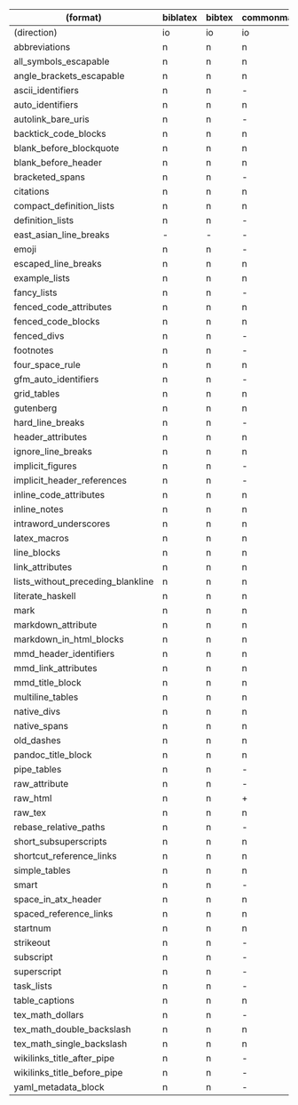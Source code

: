 | (format)                          | biblatex | bibtex | commonmark | commonmark_x | creole | csljson | csv | docbook | docx | dokuwiki | endnotexml | epub | fb2 | gfm | haddock | html | ipynb | jats | jira | json | latex | man | markdown | markdown_github | markdown_mmd | markdown_phpextra | markdown_strict | mediawiki | muse | native | odt | opml | org | ris | rst | rtf | t2t | textile | tikiwiki | tsv | twiki | typst | vimwiki |
|-----------------------------------|----------|--------|------------|--------------|--------|---------|-----|---------|------|----------|------------|------|-----|-----|---------|------|-------|------|------|------|-------|-----|----------|-----------------|--------------|-------------------|-----------------|-----------|------|--------|-----|------|-----|-----|-----|-----|-----|---------|----------|-----|-------|-------|---------|
| (direction)                       | io       | io     | io         | io           | i      | io      | i   | io      | io   | io       | i          | io   | io  | io  | io      | io   | io    | io   | io   | io   | io    | io  | io       | io              | io           | io                | io              | io        | io   | io     | io  | io   | io  | i   | io  | io  | i   | io      | i        | i   | i     | io    | i       |
| abbreviations                     | n        | n      | n          | n            | n      | n       | n   | n       | n    | n        | n          | n    | n   | n   | n       | n    | -     | n    | n    | n    | n     | n   | -        | -               | -            | +                 | -               | n         | n    | n      | n   | -    | n   | n   | n   | n   | n   | n       | n        | n   | n     | n     | n       |
| all_symbols_escapable             | n        | n      | n          | n            | n      | n       | n   | n       | n    | n        | n          | n    | n   | n   | n       | n    | +     | n    | n    | n    | n     | n   | +        | +               | +            | -                 | -               | n         | n    | n      | n   | +    | n   | n   | n   | n   | n   | n       | n        | n   | n     | n     | n       |
| angle_brackets_escapable          | n        | n      | n          | n            | n      | n       | n   | n       | n    | n        | n          | n    | n   | n   | n       | n    | -     | n    | n    | n    | n     | n   | -        | -               | -            | -                 | -               | n         | n    | n      | n   | -    | n   | n   | n   | n   | n   | n       | n        | n   | n     | n     | n       |
| ascii_identifiers                 | n        | n      | -          | -            | n      | n       | n   | n       | -    | -        | n          | -    | n   | -   | n       | -    | -     | n    | n    | n    | -     | n   | -        | -               | -            | -                 | -               | -         | -    | n      | -   | -    | -   | n   | -   | n   | n   | -       | -        | n   | -     | n     | -       |
| auto_identifiers                  | n        | n      | n          | n            | n      | n       | n   | n       | +    | +        | n          | -    | n   | n   | n       | +    | +     | +    | n    | n    | +     | n   | +        | +               | +            | -                 | -               | +         | +    | n      | +   | +    | +   | n   | +   | n   | n   | +       | +        | n   | +     | n     | +       |
| autolink_bare_uris                | n        | n      | -          | -            | n      | n       | n   | n       | n    | n        | n          | n    | n   | +   | n       | n    | +     | n    | n    | n    | n     | n   | -        | +               | -            | -                 | -               | n         | n    | n      | n   | -    | n   | n   | n   | n   | n   | n       | n        | n   | n     | n     | n       |
| backtick_code_blocks              | n        | n      | n          | n            | n      | n       | n   | n       | n    | n        | n          | n    | n   | n   | n       | n    | +     | n    | n    | n    | n     | n   | +        | +               | +            | -                 | -               | n         | n    | n      | n   | +    | n   | n   | n   | n   | n   | n       | n        | n   | n     | n     | n       |
| blank_before_blockquote           | n        | n      | n          | n            | n      | n       | n   | n       | n    | n        | n          | n    | n   | n   | n       | n    | -     | n    | n    | n    | n     | n   | +        | -               | -            | -                 | -               | n         | n    | n      | n   | +    | n   | n   | n   | n   | n   | n       | n        | n   | n     | n     | n       |
| blank_before_header               | n        | n      | n          | n            | n      | n       | n   | n       | n    | n        | n          | n    | n   | n   | n       | n    | -     | n    | n    | n    | n     | n   | +        | -               | -            | -                 | -               | n         | n    | n      | n   | +    | n   | n   | n   | n   | n   | n       | n        | n   | n     | n     | n       |
| bracketed_spans                   | n        | n      | -          | +            | n      | n       | n   | n       | n    | n        | n          | n    | n   | -   | n       | n    | -     | n    | n    | n    | n     | n   | +        | -               | -            | -                 | -               | n         | n    | n      | n   | +    | n   | n   | n   | n   | n   | n       | n        | n   | n     | n     | n       |
| citations                         | n        | n      | n          | n            | n      | n       | n   | n       | -    | n        | n          | n    | n   | n   | n       | n    | -     | n    | n    | n    | n     | n   | +        | -               | -            | -                 | -               | n         | n    | n      | n   | +    | +   | n   | n   | n   | n   | n       | n        | n   | n     | +     | n       |
| compact_definition_lists          | n        | n      | n          | n            | n      | n       | n   | n       | n    | n        | n          | n    | n   | n   | n       | n    | -     | n    | n    | n    | n     | n   | -        | -               | -            | -                 | -               | n         | n    | n      | n   | -    | n   | n   | n   | n   | n   | n       | n        | n   | n     | n     | n       |
| definition_lists                  | n        | n      | -          | +            | n      | n       | n   | n       | n    | n        | n          | n    | n   | -   | n       | n    | -     | n    | n    | n    | n     | n   | +        | -               | +            | +                 | -               | n         | n    | n      | n   | +    | n   | n   | n   | n   | n   | n       | n        | n   | n     | n     | n       |
| east_asian_line_breaks            | -        | -      | -          | -            | -      | -       | -   | -       | -    | -        | -          | -    | -   | -   | -       | -    | -     | -    | -    | -    | -     | -   | -        | -               | -            | -                 | -               | -         | -    | -      | -   | -    | -   | -   | -   | -   | -   | -       | -        | -   | -     | -     | -       |
| emoji                             | n        | n      | -          | +            | n      | n       | n   | n       | n    | n        | n          | n    | n   | +   | n       | n    | -     | n    | n    | n    | n     | n   | -        | +               | -            | -                 | -               | n         | n    | n      | n   | -    | n   | n   | n   | n   | n   | n       | n        | n   | n     | n     | n       |
| escaped_line_breaks               | n        | n      | n          | n            | n      | n       | n   | n       | n    | n        | n          | n    | n   | n   | n       | n    | -     | n    | n    | n    | n     | n   | +        | -               | -            | -                 | -               | n         | n    | n      | n   | +    | n   | n   | n   | n   | n   | n       | n        | n   | n     | n     | n       |
| example_lists                     | n        | n      | n          | n            | n      | n       | n   | n       | n    | n        | n          | n    | n   | n   | n       | n    | -     | n    | n    | n    | n     | n   | +        | -               | -            | -                 | -               | n         | n    | n      | n   | +    | n   | n   | n   | n   | n   | n       | n        | n   | n     | n     | n       |
| fancy_lists                       | n        | n      | -          | +            | n      | n       | n   | n       | n    | n        | n          | n    | n   | -   | n       | n    | -     | n    | n    | n    | n     | n   | +        | -               | -            | -                 | -               | n         | n    | n      | n   | +    | -   | n   | n   | n   | n   | n       | n        | n   | n     | n     | n       |
| fenced_code_attributes            | n        | n      | n          | n            | n      | n       | n   | n       | n    | n        | n          | n    | n   | n   | n       | n    | -     | n    | n    | n    | n     | n   | +        | -               | -            | -                 | -               | n         | n    | n      | n   | +    | n   | n   | n   | n   | n   | n       | n        | n   | n     | n     | n       |
| fenced_code_blocks                | n        | n      | n          | n            | n      | n       | n   | n       | n    | n        | n          | n    | n   | n   | n       | n    | +     | n    | n    | n    | n     | n   | +        | +               | -            | +                 | -               | n         | n    | n      | n   | +    | n   | n   | n   | n   | n   | n       | n        | n   | n     | n     | n       |
| fenced_divs                       | n        | n      | -          | +            | n      | n       | n   | n       | n    | n        | n          | n    | n   | -   | n       | n    | -     | n    | n    | n    | n     | n   | +        | -               | -            | -                 | -               | n         | n    | n      | n   | +    | n   | n   | n   | n   | n   | n       | n        | n   | n     | n     | n       |
| footnotes                         | n        | n      | -          | +            | n      | n       | n   | n       | n    | n        | n          | n    | n   | +   | n       | n    | -     | n    | n    | n    | n     | n   | +        | -               | +            | +                 | -               | n         | n    | n      | n   | +    | n   | n   | n   | n   | n   | n       | n        | n   | n     | n     | n       |
| four_space_rule                   | n        | n      | n          | n            | n      | n       | n   | n       | n    | n        | n          | n    | n   | n   | n       | n    | -     | n    | n    | n    | n     | n   | -        | -               | -            | -                 | -               | n         | n    | n      | n   | -    | n   | n   | n   | n   | n   | n       | n        | n   | n     | n     | n       |
| gfm_auto_identifiers              | n        | n      | -          | +            | n      | n       | n   | n       | -    | -        | n          | -    | n   | +   | n       | -    | +     | n    | n    | n    | -     | n   | -        | +               | -            | -                 | -               | -         | -    | n      | -   | -    | -   | n   | -   | n   | n   | -       | -        | n   | -     | n     | -       |
| grid_tables                       | n        | n      | n          | n            | n      | n       | n   | n       | n    | n        | n          | n    | n   | n   | n       | n    | -     | n    | n    | n    | n     | n   | +        | -               | -            | -                 | -               | n         | n    | n      | n   | +    | n   | n   | n   | n   | n   | n       | n        | n   | n     | n     | n       |
| gutenberg                         | n        | n      | n          | n            | n      | n       | n   | n       | n    | n        | n          | n    | n   | n   | n       | n    | -     | n    | n    | n    | n     | n   | -        | -               | -            | -                 | -               | n         | n    | n      | n   | -    | n   | n   | n   | n   | n   | n       | n        | n   | n     | n     | n       |
| hard_line_breaks                  | n        | n      | -          | -            | n      | n       | n   | n       | n    | n        | n          | n    | n   | -   | n       | n    | -     | n    | n    | n    | n     | n   | -        | -               | -            | -                 | -               | n         | n    | n      | n   | -    | n   | n   | n   | n   | n   | n       | n        | n   | n     | n     | n       |
| header_attributes                 | n        | n      | n          | n            | n      | n       | n   | n       | n    | n        | n          | n    | n   | n   | n       | n    | -     | n    | n    | n    | n     | n   | +        | -               | -            | +                 | -               | n         | n    | n      | n   | +    | n   | n   | n   | n   | n   | n       | n        | n   | n     | n     | n       |
| ignore_line_breaks                | n        | n      | n          | n            | n      | n       | n   | n       | n    | n        | n          | n    | n   | n   | n       | n    | -     | n    | n    | n    | n     | n   | -        | -               | -            | -                 | -               | n         | n    | n      | n   | -    | n   | n   | n   | n   | n   | n       | n        | n   | n     | n     | n       |
| implicit_figures                  | n        | n      | -          | -            | n      | n       | n   | n       | n    | n        | n          | n    | n   | -   | n       | n    | -     | n    | n    | n    | n     | n   | +        | -               | +            | -                 | -               | n         | n    | n      | n   | +    | n   | n   | n   | n   | n   | n       | n        | n   | n     | n     | n       |
| implicit_header_references        | n        | n      | -          | +            | n      | n       | n   | n       | n    | n        | n          | n    | n   | -   | n       | n    | -     | n    | n    | n    | n     | n   | +        | -               | +            | -                 | -               | n         | n    | n      | n   | +    | n   | n   | n   | n   | n   | n       | n        | n   | n     | n     | n       |
| inline_code_attributes            | n        | n      | n          | n            | n      | n       | n   | n       | n    | n        | n          | n    | n   | n   | n       | n    | -     | n    | n    | n    | n     | n   | +        | -               | -            | -                 | -               | n         | n    | n      | n   | +    | n   | n   | n   | n   | n   | n       | n        | n   | n     | n     | n       |
| inline_notes                      | n        | n      | n          | n            | n      | n       | n   | n       | n    | n        | n          | n    | n   | n   | n       | n    | -     | n    | n    | n    | n     | n   | +        | -               | -            | -                 | -               | n         | n    | n      | n   | +    | n   | n   | n   | n   | n   | n       | n        | n   | n     | n     | n       |
| intraword_underscores             | n        | n      | n          | n            | n      | n       | n   | n       | n    | n        | n          | n    | n   | n   | n       | n    | +     | n    | n    | n    | n     | n   | +        | +               | +            | +                 | -               | n         | n    | n      | n   | +    | n   | n   | n   | n   | n   | n       | n        | n   | n     | n     | n       |
| latex_macros                      | n        | n      | n          | n            | n      | n       | n   | n       | n    | n        | n          | n    | n   | n   | n       | n    | -     | n    | n    | n    | +     | n   | +        | -               | -            | -                 | -               | n         | n    | n      | n   | +    | n   | n   | n   | n   | n   | n       | n        | n   | n     | n     | n       |
| line_blocks                       | n        | n      | n          | n            | n      | n       | n   | n       | n    | n        | n          | -    | n   | n   | n       | +    | -     | n    | n    | n    | n     | n   | +        | -               | -            | -                 | -               | n         | n    | n      | n   | +    | n   | n   | n   | n   | n   | n       | n        | n   | n     | n     | n       |
| link_attributes                   | n        | n      | n          | n            | n      | n       | n   | n       | n    | n        | n          | n    | n   | n   | n       | n    | -     | n    | n    | n    | n     | n   | +        | -               | -            | +                 | -               | n         | n    | n      | n   | +    | n   | n   | n   | n   | n   | n       | n        | n   | n     | n     | n       |
| lists_without_preceding_blankline | n        | n      | n          | n            | n      | n       | n   | n       | n    | n        | n          | n    | n   | n   | n       | n    | +     | n    | n    | n    | n     | n   | -        | +               | -            | -                 | -               | n         | n    | n      | n   | -    | n   | n   | n   | n   | n   | n       | n        | n   | n     | n     | n       |
| literate_haskell                  | n        | n      | n          | n            | n      | n       | n   | n       | n    | n        | n          | -    | n   | n   | n       | -    | -     | n    | n    | n    | -     | n   | -        | -               | -            | -                 | -               | n         | n    | n      | n   | -    | n   | n   | -   | n   | n   | n       | n        | n   | n     | n     | n       |
| mark                              | n        | n      | n          | n            | n      | n       | n   | n       | n    | n        | n          | n    | n   | n   | n       | n    | -     | n    | n    | n    | n     | n   | -        | -               | -            | -                 | -               | n         | n    | n      | n   | -    | n   | n   | n   | n   | n   | n       | n        | n   | n     | n     | n       |
| markdown_attribute                | n        | n      | n          | n            | n      | n       | n   | n       | n    | n        | n          | n    | n   | n   | n       | n    | -     | n    | n    | n    | n     | n   | -        | -               | +            | +                 | -               | n         | n    | n      | n   | -    | n   | n   | n   | n   | n   | n       | n        | n   | n     | n     | n       |
| markdown_in_html_blocks           | n        | n      | n          | n            | n      | n       | n   | n       | n    | n        | n          | n    | n   | n   | n       | n    | -     | n    | n    | n    | n     | n   | +        | -               | -            | -                 | -               | n         | n    | n      | n   | +    | n   | n   | n   | n   | n   | n       | n        | n   | n     | n     | n       |
| mmd_header_identifiers            | n        | n      | n          | n            | n      | n       | n   | n       | n    | n        | n          | n    | n   | n   | n       | n    | -     | n    | n    | n    | n     | n   | -        | -               | +            | -                 | -               | n         | n    | n      | n   | -    | n   | n   | n   | n   | n   | n       | n        | n   | n     | n     | n       |
| mmd_link_attributes               | n        | n      | n          | n            | n      | n       | n   | n       | n    | n        | n          | n    | n   | n   | n       | n    | -     | n    | n    | n    | n     | n   | -        | -               | +            | -                 | -               | n         | n    | n      | n   | -    | n   | n   | n   | n   | n   | n       | n        | n   | n     | n     | n       |
| mmd_title_block                   | n        | n      | n          | n            | n      | n       | n   | n       | n    | n        | n          | n    | n   | n   | n       | n    | -     | n    | n    | n    | n     | n   | -        | -               | +            | -                 | -               | n         | n    | n      | n   | -    | n   | n   | n   | n   | n   | n       | n        | n   | n     | n     | n       |
| multiline_tables                  | n        | n      | n          | n            | n      | n       | n   | n       | n    | n        | n          | n    | n   | n   | n       | n    | -     | n    | n    | n    | n     | n   | +        | -               | -            | -                 | -               | n         | n    | n      | n   | +    | n   | n   | n   | n   | n   | n       | n        | n   | n     | n     | n       |
| native_divs                       | n        | n      | n          | n            | n      | n       | n   | n       | n    | n        | n          | +    | n   | n   | n       | +    | -     | n    | n    | n    | n     | n   | +        | -               | -            | -                 | -               | n         | n    | n      | n   | +    | n   | n   | n   | n   | n   | n       | n        | n   | n     | n     | n       |
| native_spans                      | n        | n      | n          | n            | n      | n       | n   | n       | n    | n        | n          | +    | n   | n   | n       | +    | -     | n    | n    | n    | n     | n   | +        | -               | -            | -                 | -               | n         | n    | n      | n   | +    | n   | n   | n   | n   | n   | n       | n        | n   | n     | n     | n       |
| old_dashes                        | n        | n      | n          | n            | n      | n       | n   | n       | n    | n        | n          | n    | n   | n   | n       | n    | -     | n    | n    | n    | n     | n   | -        | -               | -            | -                 | -               | n         | n    | n      | n   | -    | n   | n   | n   | n   | n   | +       | n        | n   | n     | n     | n       |
| pandoc_title_block                | n        | n      | n          | n            | n      | n       | n   | n       | n    | n        | n          | n    | n   | n   | n       | n    | -     | n    | n    | n    | n     | n   | +        | -               | -            | -                 | -               | n         | n    | n      | n   | +    | n   | n   | n   | n   | n   | n       | n        | n   | n     | n     | n       |
| pipe_tables                       | n        | n      | -          | +            | n      | n       | n   | n       | n    | n        | n          | n    | n   | +   | n       | n    | +     | n    | n    | n    | n     | n   | +        | +               | +            | +                 | -               | n         | n    | n      | n   | +    | n   | n   | n   | n   | n   | n       | n        | n   | n     | n     | n       |
| raw_attribute                     | n        | n      | -          | +            | n      | n       | n   | n       | n    | n        | n          | n    | n   | -   | n       | n    | -     | n    | n    | n    | n     | n   | +        | -               | +            | -                 | -               | n         | n    | n      | n   | +    | n   | n   | n   | n   | n   | n       | n        | n   | n     | n     | n       |
| raw_html                          | n        | n      | +          | +            | n      | n       | n   | n       | n    | n        | n          | +    | n   | +   | n       | -    | +     | n    | n    | n    | n     | n   | +        | +               | +            | +                 | +               | n         | n    | n      | n   | +    | n   | n   | n   | n   | n   | n       | n        | n   | n     | n     | n       |
| raw_tex                           | n        | n      | n          | n            | n      | n       | n   | n       | n    | n        | n          | -    | n   | n   | n       | -    | -     | n    | n    | n    | -     | n   | +        | -               | -            | -                 | -               | n         | n    | n      | n   | +    | n   | n   | n   | n   | n   | -       | n        | n   | n     | n     | n       |
| rebase_relative_paths             | n        | n      | -          | -            | n      | n       | n   | n       | n    | n        | n          | n    | n   | -   | n       | n    | -     | n    | n    | n    | n     | n   | -        | -               | -            | -                 | -               | n         | n    | n      | n   | -    | n   | n   | n   | n   | n   | n       | n        | n   | n     | n     | n       |
| short_subsuperscripts             | n        | n      | n          | n            | n      | n       | n   | n       | n    | n        | n          | n    | n   | n   | n       | n    | -     | n    | n    | n    | n     | n   | -        | -               | +            | -                 | -               | n         | n    | n      | n   | -    | n   | n   | n   | n   | n   | n       | n        | n   | n     | n     | n       |
| shortcut_reference_links          | n        | n      | n          | n            | n      | n       | n   | n       | n    | n        | n          | n    | n   | n   | n       | n    | +     | n    | n    | n    | n     | n   | +        | +               | +            | +                 | +               | n         | n    | n      | n   | +    | n   | n   | n   | n   | n   | n       | n        | n   | n     | n     | n       |
| simple_tables                     | n        | n      | n          | n            | n      | n       | n   | n       | n    | n        | n          | n    | n   | n   | n       | n    | -     | n    | n    | n    | n     | n   | +        | -               | -            | -                 | -               | n         | n    | n      | n   | +    | n   | n   | n   | n   | n   | n       | n        | n   | n     | n     | n       |
| smart                             | n        | n      | -          | +            | n      | n       | n   | n       | n    | n        | n          | -    | n   | -   | n       | -    | -     | n    | n    | n    | +     | n   | +        | -               | -            | -                 | -               | -         | n    | n      | n   | +    | -   | n   | -   | n   | n   | +       | n        | n   | -     | n     | n       |
| space_in_atx_header               | n        | n      | n          | n            | n      | n       | n   | n       | n    | n        | n          | n    | n   | n   | n       | n    | +     | n    | n    | n    | n     | n   | +        | +               | -            | -                 | -               | n         | n    | n      | n   | +    | n   | n   | n   | n   | n   | n       | n        | n   | n     | n     | n       |
| spaced_reference_links            | n        | n      | n          | n            | n      | n       | n   | n       | n    | n        | n          | n    | n   | n   | n       | n    | -     | n    | n    | n    | n     | n   | -        | -               | +            | +                 | +               | n         | n    | n      | n   | -    | n   | n   | n   | n   | n   | n       | n        | n   | n     | n     | n       |
| startnum                          | n        | n      | n          | n            | n      | n       | n   | n       | n    | n        | n          | n    | n   | n   | n       | n    | -     | n    | n    | n    | n     | n   | +        | -               | -            | -                 | -               | n         | n    | n      | n   | +    | n   | n   | n   | n   | n   | n       | n        | n   | n     | n     | n       |
| strikeout                         | n        | n      | -          | +            | n      | n       | n   | n       | n    | n        | n          | n    | n   | +   | n       | n    | +     | n    | n    | n    | n     | n   | +        | +               | -            | -                 | -               | n         | n    | n      | n   | +    | n   | n   | n   | n   | n   | n       | n        | n   | n     | n     | n       |
| subscript                         | n        | n      | -          | +            | n      | n       | n   | n       | n    | n        | n          | n    | n   | -   | n       | n    | -     | n    | n    | n    | n     | n   | +        | -               | +            | -                 | -               | n         | n    | n      | n   | +    | n   | n   | n   | n   | n   | n       | n        | n   | n     | n     | n       |
| superscript                       | n        | n      | -          | +            | n      | n       | n   | n       | n    | n        | n          | n    | n   | -   | n       | n    | -     | n    | n    | n    | n     | n   | +        | -               | +            | -                 | -               | n         | n    | n      | n   | +    | n   | n   | n   | n   | n   | n       | n        | n   | n     | n     | n       |
| task_lists                        | n        | n      | -          | +            | n      | n       | n   | n       | n    | n        | n          | -    | n   | +   | n       | -    | +     | n    | n    | n    | -     | n   | +        | +               | -            | -                 | -               | n         | n    | n      | n   | +    | +   | n   | n   | n   | n   | n       | n        | n   | n     | n     | n       |
| table_captions                    | n        | n      | n          | n            | n      | n       | n   | n       | n    | n        | n          | n    | n   | n   | n       | n    | -     | n    | n    | n    | n     | n   | +        | -               | -            | -                 | -               | n         | n    | n      | n   | +    | n   | n   | n   | n   | n   | n       | n        | n   | n     | n     | n       |
| tex_math_dollars                  | n        | n      | -          | +            | n      | n       | n   | n       | n    | -        | n          | -    | n   | +   | n       | -    | +     | n    | n    | n    | n     | n   | +        | -               | +            | -                 | -               | n         | n    | n      | n   | +    | n   | n   | n   | n   | n   | n       | n        | n   | n     | n     | n       |
| tex_math_double_backslash         | n        | n      | n          | n            | n      | n       | n   | n       | n    | n        | n          | -    | n   | n   | n       | -    | -     | n    | n    | n    | n     | n   | -        | -               | +            | -                 | -               | n         | n    | n      | n   | -    | n   | n   | n   | n   | n   | n       | n        | n   | n     | n     | n       |
| tex_math_single_backslash         | n        | n      | n          | n            | n      | n       | n   | n       | n    | n        | n          | -    | n   | n   | n       | -    | -     | n    | n    | n    | n     | n   | -        | -               | -            | -                 | -               | n         | n    | n      | n   | -    | n   | n   | n   | n   | n   | n       | n        | n   | n     | n     | n       |
| wikilinks_title_after_pipe        | n        | n      | -          | -            | n      | n       | n   | n       | n    | n        | n          | n    | n   | -   | n       | n    | -     | n    | n    | n    | n     | n   | -        | -               | -            | -                 | -               | n         | n    | n      | n   | -    | n   | n   | n   | n   | n   | n       | n        | n   | n     | n     | n       |
| wikilinks_title_before_pipe       | n        | n      | -          | -            | n      | n       | n   | n       | n    | n        | n          | n    | n   | -   | n       | n    | -     | n    | n    | n    | n     | n   | -        | -               | -            | -                 | -               | n         | n    | n      | n   | -    | n   | n   | n   | n   | n   | n       | n        | n   | n     | n     | n       |
| yaml_metadata_block               | n        | n      | -          | +            | n      | n       | n   | n       | n    | n        | n          | n    | n   | +   | n       | n    | -     | n    | n    | n    | n     | n   | +        | -               | -            | -                 | -               | n         | n    | n      | n   | +    | n   | n   | n   | n   | n   | n       | n        | n   | n     | n     | n       |
